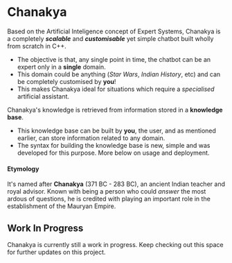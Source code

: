 # Chanakya
Based on the Artificial Inteligence concept of Expert Systems, Chanakya is a completely ***scalable*** and ***customisable*** yet simple chatbot built wholly from scratch in C++.

  * The objective is that, any single point in time, the chatbot can be an expert only in a **single** domain.
  * This domain could be anything (*Star Wars*, *Indian History*, etc) and can be completely customised by **you**!
  * This makes Chanakya ideal for situations which require a *specialised* artificial assistant.

Chanakya's knowledge is retrieved from information stored in a **knowledge base**.
  
  * This knowledge base can be built by **you**, the user, and as mentioned earlier, can store information related to any domain.
  * The syntax for building the knowledge base is new, simple and was developed for this purpose. More below on usage and deployment.

#### Etymology

It's named after **Chanakya** (371 BC - 283 BC), an ancient Indian teacher and royal advisor. Known with being a person who could *answer* the most ardous of questions, he is credited with playing an important role in the establishment of the Mauryan Empire. 

## Work In Progress
Chanakya is currently still a work in progress. Keep checking out this space for further updates on this project.
